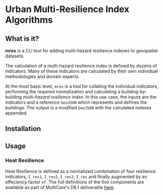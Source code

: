 # Urban Multi-Resilience Index Algorithms

## What is it?

**mres** is a CLI tool for adding multi-hazard resilience indexes to geospatial
datasets.

The calculation of a multi-hazard resilience index is defined by dozens of
indicators. Many of these indicators are calculated by their own individual
methodologies and domain experts. 

At the most basic level, `mres` is a tool for collating the individual
indicators, performing the required normalization and calculating a
building-by-building *multi-hazard resilience index*. In this use case, the
inputs are the indicators and a reference `GeoJSON` which represents and defines
the buildings. The output is a modified `GeoJSON` with the calculated indexes
appended. 

## Installation

## Usage


### Heat Resilience

Heat Resilience is defined as a normalized combination of four resilience
indicators, `I_res1`, `I_res2`, `I_res3`, `I_rec` and finally augmented by an
effeciency factor `ef`. The full definitions of the five components are
available as part of MultiCare's D6.1 deliverable
[here](https://multicare-project.eu/wp-content/uploads/2024/09/D6.1-Framework-and-rating-system-for-resilient-buildings.pdf).


